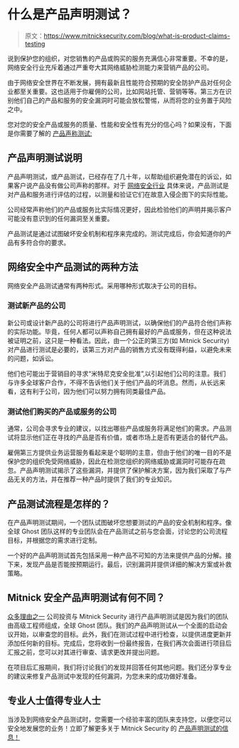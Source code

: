 # 什么是产品声明测试？

> 原文：<https://www.mitnicksecurity.com/blog/what-is-product-claims-testing>

说到保护您的组织，对您销售的产品或购买的服务充满信心非常重要。不幸的是，网络安全行业充斥着通过严重夸大其网络威胁检测能力来营销产品的公司。

由于网络安全世界在不断发展，拥有最新且性能符合预期的安全防护产品对任何企业都至关重要。这也适用于你雇佣的公司，比如网站托管、营销等等。第三方在识别他们自己的产品和服务的安全漏洞时可能会放松警惕，从而将您的业务置于风险之中。

您对您的安全产品或服务的质量、性能和安全性有充分的信心吗？如果没有，下面是你需要了解的 [产品声称测试:](https://www.mitnicksecurity.com/product-claims-testing-mitnick-security)

## 产品声明测试说明

产品声明测试，或产品测试，已经存在了几十年，以帮助组织避免潜在的诉讼，如果客户说产品没有做公司声称的那样。对于 [网络安全行业](https://www.mitnicksecurity.com/product-claims-testing-mitnick-security) 具体来说，产品测试是对产品和服务进行评估的过程，以测量和验证它们在故意入侵企图下的实际性能。

公司经常声称他们的产品或服务比实际情况更好，因此检验他们的声明并揭示客户可能没有意识到的任何漏洞至关重要。

产品测试是通过试图破坏安全机制和程序来完成的。测试完成后，你会知道你的产品有多符合你的要求。

## 网络安全中产品测试的两种方法

网络安全产品测试通常有两种形式。采用哪种形式取决于公司的目标。

### 测试新产品的公司

新公司或设计新产品的公司将进行产品声明测试，以确保他们的产品符合他们声称的实际功能。毕竟，任何人都可以声称自己拥有最好的产品或服务，但在这种说法被证明之前，这只是一种看法。因此，由一个公正的第三方(如 Mitnick Security)对产品进行测试是必要的，该第三方对产品的销售方式没有既得利益，以避免未来的问题，如诉讼。

他们也可能出于营销目的寻求“米特尼克安全批准”,以引起他们公司的注意。我们与许多全球客户合作，不得不告诉他们关于他们产品的坏消息。然而，从长远来看，这有利于公司，因为他们可以努力拥有同类最佳产品。

### 测试他们购买的产品或服务的公司

通常，公司会寻求专业的建议，以找出哪些产品或服务将满足他们的需求。产品测试将显示他们正在寻找的产品是否有价值，或者市场上是否有更适合的替代产品。

雇佣第三方提供业务运营服务看起来是个聪明的主意，但由于他们的唯一目的不是保护您的组织免受网络威胁，因此在检测您组织的网络威胁或漏洞时可能存在疏忽。产品声明测试揭示了这些漏洞，并提供了保护解决方案，因为我们采取了与产品无关的方法，并在推荐一种产品时提供了我们的专业知识。

## 产品测试流程是怎样的？

在产品声明测试期间，一个团队试图破坏您想要测试的产品的安全机制和程序。像全球 Ghost 团队这样的专业团队会在产品测试之前与您会面，讨论您的公司流程目标，并根据您的需求进行定制。

一个好的产品声明测试首先包括采用一种产品不可知的方法来提供产品的分解。接下来，发现产品是否能按预期运行。最后，识别漏洞并提供详细的解决方案或补救策略。

## Mitnick 安全产品声明测试有何不同？

[众多理由之一](https://www.mitnicksecurity.com/blog/4-reasons-to-invest-in-product-claims-testing-with-mitnick-security) 公司投资与 Mitnick Security 进行产品声明测试是因为我们的团队由高级工程师组成，全球 Ghost 团队。我们的产品声明测试从一个全面的启动会议开始，以审查您的目标。此外，我们在测试过程中进行检查，以提供进度更新并添加任何新的目标。完成后，您将收到一份最终报告，在我们再次会面进行项目后汇报之前，您可以对其进行审查、请求更改并提出问题。

在项目后汇报期间，我们将讨论我们的发现并回答任何其他问题。我们还分享专业的建议来修复产品测试中发现的任何漏洞，为您未来的成功做好准备。

## 专业人士值得专业人士

当涉及到网络安全产品测试时，您需要一个经验丰富的团队来支持您，以便您可以安全地发展您的业务！立即了解更多关于 Mitnick Security 的 [产品声明测试的信息！](https://www.mitnicksecurity.com/product-claims-testing-mitnick-security)